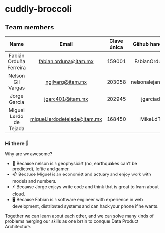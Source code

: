 # cuddly-broccoli

## Team members

| Name  | Email | Clave única | Github handler
| :-------------: | :-------------: | :-------------: | :-------------:
| Fabián Orduña Ferreira  | fabian.orduna@itam.mx  | 159001  | FabianOrduna 
| Nelson Gil Vargas  | ngilvarg@itam.mx  | 203058  | nelsonalejandrov
| Jorge Garcia  | jgarc401@itam.mx  | 202945  | jgarciad
| Miguel Lerdo de Tejada  | miguel.lerdodetejada@itam.mx  | 168450  | MikeLdT


### Hi there 👋

Why are we awesome?

-	🔭 Because nelson is a geophysicist (no, earthquakes can’t be predicted), leftie and gamer.
-	📫 Because Miguel is an economist and actuary and enjoy work with models and numbers. 
-	⚡ Because Jorge enjoys write code and think that is great to learn about cloud. 
- 🖥️ Because Fabian is a software engineer with experience in web development, distributed systems and can hack your phone if he wants.

Together we can learn about each other, and we can solve many kinds of problems merging our skills as one brain to conquer Data Product Architecture.

